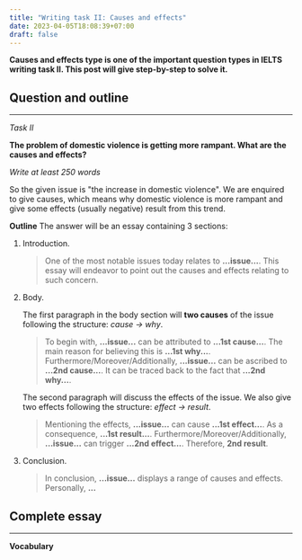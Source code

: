 ```yaml
---
title: "Writing task II: Causes and effects"
date: 2023-04-05T18:08:39+07:00
draft: false
---
```


**Causes and effects type is one of the important question types in IELTS writing task II. This post will give step-by-step to solve it.**

## Question and outline
---
*Task II*

**The problem of domestic violence is getting more rampant. What are the causes and effects?** 

*Write at least 250 words*

So the given issue is "the increase in domestic violence". We are enquired to give causes, which means why domestic violence is more rampant and give some effects (usually negative) result from this trend.

**Outline**
The answer will be an essay containing 3 sections:
1. Introduction.
    > One of the most notable issues today relates to **...issue...**. This essay will endeavor to point out the causes and effects relating to such concern.
    
2. Body.

    The first paragraph in the body section will **two causes** of the issue following the structure: *cause $\rightarrow$ why*.

    > To begin with, **...issue...** can be attributed to **...1st cause...**. The main reason for believing this is **...1st why...**. Furthermore/Moreover/Additionally, **...issue...** can be ascribed to **...2nd cause...**. It can be traced back to the fact that **...2nd why...**.

    The second paragraph will discuss the effects of the issue. We also give two effects following the structure: *effect $\rightarrow$ result*.

    > Mentioning the effects, **...issue...** can cause **...1st effect...**. As a consequence, **...1st result...**. Furthermore/Moreover/Additionally, **...issue...** can trigger **...2nd effect...**. Therefore, **2nd result**.

3. Conclusion.
    > In conclusion, **...issue...** displays a range of causes and effects. Personally, **...**


## Complete essay
---

**Vocabulary**